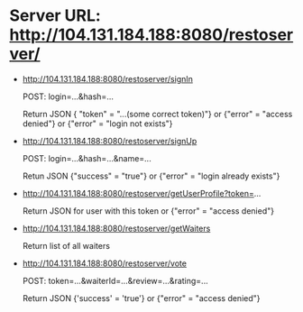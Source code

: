 Server URL: http://104.131.184.188:8080/restoserver/
=================

- http://104.131.184.188:8080/restoserver/signIn

  POST: login=...&hash=...

  Return JSON { "token" = "...(some correct token)"} or {"error" = "access denied"} or {"error" = "login not exists"}


- http://104.131.184.188:8080/restoserver/signUp

  POST: login=...&hash=...&name=...
  
  Retun JSON {"success" = "true"} or {"error" = "login already exists"}
  

- http://104.131.184.188:8080/restoserver/getUserProfile?token=...
  
  Return JSON for user with this token or {"error" = "access denied"}


- http://104.131.184.188:8080/restoserver/getWaiters

  Return list of all waiters


- http://104.131.184.188:8080/restoserver/vote

  POST: token=...&waiterId=...&review=...&rating=...

  Return JSON {'success' = 'true'} or {"error" = "access denied"}
